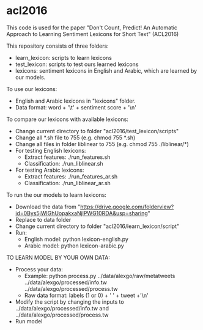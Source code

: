 # acl2016
This code is used for the paper "Don't Count, Predict! An Automatic Approach to Learning Sentiment Lexicons for Short Text" (ACL2016)

This repository consists of three folders:
  - learn_lexicon: scripts to learn lexicons
  - test_lexicon: scripts to test ours learned lexicons
  - lexicons: sentiment lexicons in English and Arabic, which are learned by our models.
  
To use our lexicons:
  - English and Arabic lexicons in "lexicons" folder.
  - Data format: word + '\t' + sentiment score + '\n'
  
To compare our lexicons with available lexicons:
  - Change current directory to folder "acl2016/test_lexicon/scripts"
  - Change all *.sh file to 755 (e.g. chmod 755 *.sh)
  - Change all files in folder liblinear to 755 (e.g. chmod 755 ./liblinear/*)
  - For testing English lexicons:
      + Extract features: ./run_features.sh
      + Classification: ./run_liblinear.sh
  - For testing Arabic lexicons:
      + Extract features: ./run_features_ar.sh
      + Classification: ./run_liblinear_ar.sh
      
To run the our models to learn lexicons:
  - Download the data from "https://drive.google.com/folderview?id=0Bys5jWIGhUopakxaNjlPWG10RDA&usp=sharing" 
  - Replace to data folder
  - Change current directory to folder "acl2016/learn_lexicon/script"
  - Run:
      + English model: python lexicon-english.py
      + Arabic model: python lexicon-arabic.py
	  
TO LEARN MODEL BY YOUR OWN DATA:
  - Process your data:
    + Example: python process.py ../data/alexgo/raw/metatweets ../data/alexgo/processed/info.tw ../data/alexgo/processed/process.tw
    + Raw data format: labels (1 or 0) + ' ' + tweet +'\n'
  - Modify the script by changing the inputs to ../data/alexgo/processed/info.tw and  ../data/alexgo/processed/process.tw
  - Run model
